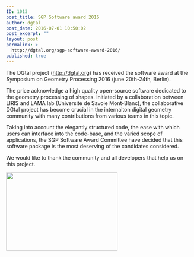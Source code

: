 ```yaml
---
ID: 1013
post_title: SGP Software award 2016
author: dgtal
post_date: 2016-07-01 10:50:02
post_excerpt: ""
layout: post
permalink: >
  http://dgtal.org/sgp-software-award-2016/
published: true
---
```

The DGtal project (http://dgtal.org) has received the software award at the Symposium on Geometry Processing 2016 (june 20th-24th, Berlin). 

The price acknowledge a high quality open-source  software dedicated to the geometry processing of shapes. Initiated by a collaboration between LIRIS and LAMA lab (Université de Savoie Mont-Blanc), the collaborative DGtal project has become crucial in the internaiton digital geometry community with many contributions from various teams  in this topic.

Taking into account the elegantly structured code, the ease with which users can interface into the code-base, and the varied scope of applications, the SGP Software Award Committee have decided that this software package is the most deserving of the candidates considered.

We would like to thank the community and all developers that help us on this project.

<a href="http://dgtal.org/wp/wp-content/uploads/2016/07/image_preview.png"><img src="http://dgtal.org/wp/wp-content/uploads/2016/07/image_preview-300x212.png" alt="" width="300" height="212" class="alignnone size-medium wp-image-1015" /></a>